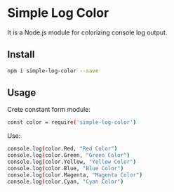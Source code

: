 # Simple Log Color

It is a Node.js module for colorizing console log output.

## Install

```bash
npm i simple-log-color --save
```

## Usage

Crete constant form module:

```bash
const color = require('simple-log-color')
```

Use:

```bash
console.log(color.Red, "Red Color")
console.log(color.Green, "Green Color")
console.log(color.Yellow, "Yellow Color")
console.log(color.Blue, "Blue Color")
console.log(color.Magenta, "Magenta Color")
console.log(color.Cyan, "Cyan Color")
```